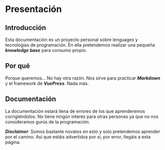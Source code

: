 # Presentación

## Introducción

Esta documentación es un proyecto personal sobre lenguages y tecnologías de programación. En ella pretendemos realizar una pequeña ***knowledge base*** para consumo propio.

## Por qué

Porque queremos... No hay otra razón. Nos sirve para practicar ***Markdown*** y el framework de ***VuePress***. Nada más.

## Documentación

La documentación estará llena de errores de los que aprenderemos corrigiéndolos. No tiene ningún interés para otras personas ya que no nos consideramos gurús de la programación.

***Disclaimer***: Somos bastante novatos en esto y solo pretendemos aprender por el camino. Así que estáis advertidos por si, por error, llegáis a esta página.
